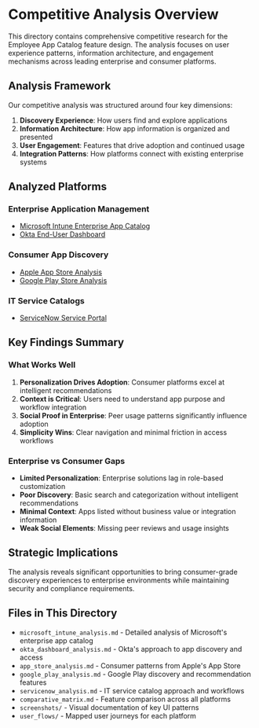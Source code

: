 # Competitive Analysis Overview

This directory contains comprehensive competitive research for the Employee App Catalog feature design. The analysis focuses on user experience patterns, information architecture, and engagement mechanisms across leading enterprise and consumer platforms.

## Analysis Framework

Our competitive analysis was structured around four key dimensions:
1. **Discovery Experience**: How users find and explore applications
2. **Information Architecture**: How app information is organized and presented
3. **User Engagement**: Features that drive adoption and continued usage
4. **Integration Patterns**: How platforms connect with existing enterprise systems

## Analyzed Platforms

### Enterprise Application Management
- [Microsoft Intune Enterprise App Catalog](./microsoft_intune_analysis.md)
- [Okta End-User Dashboard](./okta_dashboard_analysis.md)

### Consumer App Discovery
- [Apple App Store Analysis](./app_store_analysis.md)
- [Google Play Store Analysis](./google_play_analysis.md)

### IT Service Catalogs
- [ServiceNow Service Portal](./servicenow_analysis.md)

## Key Findings Summary

### What Works Well
1. **Personalization Drives Adoption**: Consumer platforms excel at intelligent recommendations
2. **Context is Critical**: Users need to understand app purpose and workflow integration
3. **Social Proof in Enterprise**: Peer usage patterns significantly influence adoption
4. **Simplicity Wins**: Clear navigation and minimal friction in access workflows

### Enterprise vs Consumer Gaps
- **Limited Personalization**: Enterprise solutions lag in role-based customization
- **Poor Discovery**: Basic search and categorization without intelligent recommendations
- **Minimal Context**: Apps listed without business value or integration information
- **Weak Social Elements**: Missing peer reviews and usage insights

## Strategic Implications

The analysis reveals significant opportunities to bring consumer-grade discovery experiences to enterprise environments while maintaining security and compliance requirements.

## Files in This Directory

- `microsoft_intune_analysis.md` - Detailed analysis of Microsoft's enterprise app catalog
- `okta_dashboard_analysis.md` - Okta's approach to app discovery and access
- `app_store_analysis.md` - Consumer patterns from Apple's App Store
- `google_play_analysis.md` - Google Play discovery and recommendation features
- `servicenow_analysis.md` - IT service catalog approach and workflows
- `comparative_matrix.md` - Feature comparison across all platforms
- `screenshots/` - Visual documentation of key UI patterns
- `user_flows/` - Mapped user journeys for each platform